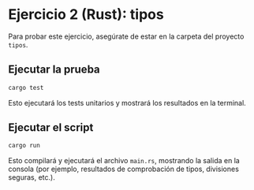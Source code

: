 # Ejercicio 2 (Rust): tipos

Para probar este ejercicio, asegúrate de estar en la carpeta del proyecto `tipos`.

## Ejecutar la prueba

```sh
cargo test
```

Esto ejecutará los tests unitarios y mostrará los resultados en la terminal.

## Ejecutar el script

```sh
cargo run
```

Esto compilará y ejecutará el archivo `main.rs`, mostrando la salida en la consola (por ejemplo, resultados de comprobación de tipos, divisiones seguras, etc.).
